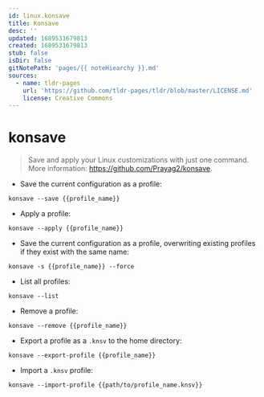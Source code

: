 ```yaml
---
id: linux.konsave
title: Konsave
desc: ''
updated: 1689531679813
created: 1689531679813
stub: false
isDir: false
gitNotePath: 'pages/{{ noteHiearchy }}.md'
sources:
  - name: tldr-pages
    url: 'https://github.com/tldr-pages/tldr/blob/master/LICENSE.md'
    license: Creative Commons
---
```

# konsave

> Save and apply your Linux customizations with just one command.
> More information: <https://github.com/Prayag2/konsave>.

- Save the current configuration as a profile:

`konsave --save {{profile_name}}`

- Apply a profile:

`konsave --apply {{profile_name}}`

- Save the current configuration as a profile, overwriting existing profiles if they exist with the same name:

`konsave -s {{profile_name}} --force`

- List all profiles:

`konsave --list`

- Remove a profile:

`konsave --remove {{profile_name}}`

- Export a profile as a `.knsv` to the home directory:

`konsave --export-profile {{profile_name}}`

- Import a `.knsv` profile:

`konsave --import-profile {{path/to/profile_name.knsv}}`

